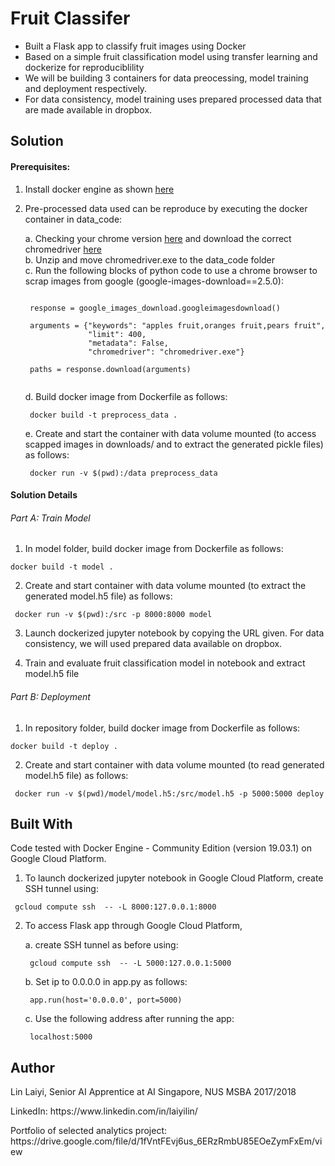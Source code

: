 # Fruit Classifer  

- Built a Flask app to classify fruit images using Docker
- Based on a simple fruit classification model using transfer learning and dockerize for reproduciblility
- We will be building 3 containers for data preocessing, model training and deployment respectively. 
- For data consistency, model training uses prepared processed data that are made available in dropbox.

## Solution

#### Prerequisites:

1. Install docker engine as shown [here](https://docs.docker.com/install/)

2. Pre-processed data used can be reproduce by executing the docker container in data_code:

	a. Checking your chrome version [here](https://www.whatismybrowser.com/detect/what-version-of-chrome-do-i-have) and download the correct chromedriver [here](http://chromedriver.chromium.org/downloads)   
	b. Unzip and move chromedriver.exe to the data_code folder   
	c. Run the following blocks of python code to use a chrome browser to scrap images from google (google-images-download==2.5.0):

	<pre><code> 	
	response = google_images_download.googleimagesdownload()   

	arguments = {"keywords": "apples fruit,oranges fruit,pears fruit",
				 "limit": 400,
				 "metadata": False,
				 "chromedriver": "chromedriver.exe"}   

	paths = response.download(arguments) 
	</code></pre>	
	
	d. Build docker image from Dockerfile as follows:   

	<pre><code> docker build -t preprocess_data . </code></pre>   

	e. Create and start the container with data volume mounted (to access scapped images in downloads/ and to extract the generated pickle files) as follows:

	<pre><code> docker run -v $(pwd):/data preprocess_data </code></pre>

#### Solution Details 	

###### Part A: Train Model

1. In model folder, build docker image from Dockerfile as follows:

<pre><code>docker build -t model .</code></pre>

2. Create and start container with data volume mounted (to extract the generated model.h5 file) as follows:

<pre><code> docker run -v $(pwd):/src -p 8000:8000 model </code></pre>

3. Launch dockerized jupyter notebook by copying the URL given. For data consistency, we will used prepared data available on dropbox.

4. Train and evaluate fruit classification model in notebook and extract model.h5 file 

###### Part B: Deployment

1. In repository folder, build docker image from Dockerfile as follows:

<pre><code>docker build -t deploy .</code></pre>

2. Create and start container with data volume mounted (to read generated model.h5 file) as follows:

<pre><code> docker run -v $(pwd)/model/model.h5:/src/model.h5 -p 5000:5000 deploy </code></pre>

## Built With

Code tested with Docker Engine - Community Edition (version 19.03.1) on Google Cloud Platform.

1. To launch dockerized jupyter notebook in Google Cloud Platform, create SSH tunnel using:

<pre><code> gcloud compute ssh <instance_name> -- -L 8000:127.0.0.1:8000 </code></pre>

2. To access Flask app through Google Cloud Platform,   
	
	a. create SSH tunnel as before using:   
	
	<pre><code> gcloud compute ssh <instance_name> -- -L 5000:127.0.0.1:5000 </code></pre>   

	b. Set ip to 0.0.0.0 in app.py as follows:    

	<pre><code> app.run(host='0.0.0.0', port=5000) </code></pre>   

	c. Use the following address after running the app:    

	<pre><code> localhost:5000 </code></pre>   

## Author

<p>Lin Laiyi, Senior AI Apprentice at AI Singapore, NUS MSBA 2017/2018</p>
<p>LinkedIn: https://www.linkedin.com/in/laiyilin/</p>
<p>Portfolio of selected analytics project: https://drive.google.com/file/d/1fVntFEvj6us_6ERzRmbU85EOeZymFxEm/view</p>